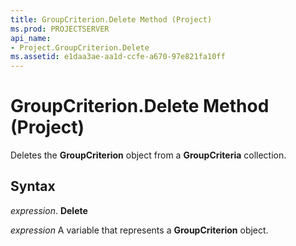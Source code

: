```yaml
---
title: GroupCriterion.Delete Method (Project)
ms.prod: PROJECTSERVER
api_name:
- Project.GroupCriterion.Delete
ms.assetid: e1daa3ae-aa1d-ccfe-a670-97e821fa10ff
---
```



# GroupCriterion.Delete Method (Project)

Deletes the  **GroupCriterion** object from a **GroupCriteria** collection.


## Syntax

 _expression_. **Delete**

 _expression_ A variable that represents a **GroupCriterion** object.


